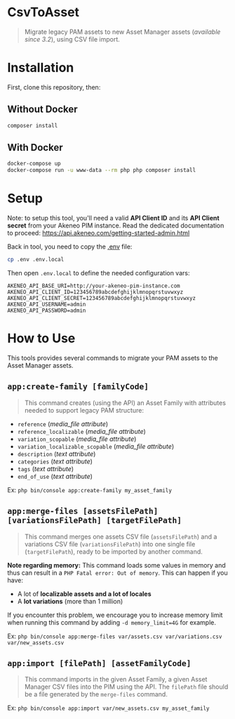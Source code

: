 # CsvToAsset
> Migrate legacy PAM assets to new Asset Manager assets (_available since 3.2_), using CSV file import.

# Installation
First, clone this repository, then:

## Without Docker

```bash
composer install
```

## With Docker

```bash
docker-compose up
docker-compose run -u www-data --rm php php composer install
```

# Setup
Note: to setup this tool, you'll need a valid **API Client ID** and its **API Client secret** from your Akeneo PIM instance. Read the dedicated documentation to proceed: https://api.akeneo.com/getting-started-admin.html

Back in tool, you need to copy the [.env](https://symfony.com/doc/current/components/dotenv.html) file:
```bash
cp .env .env.local
```

Then open `.env.local` to define the needed configuration vars:
```
AKENEO_API_BASE_URI=http://your-akeneo-pim-instance.com
AKENEO_API_CLIENT_ID=123456789abcdefghijklmnopqrstuvwxyz
AKENEO_API_CLIENT_SECRET=123456789abcdefghijklmnopqrstuvwxyz
AKENEO_API_USERNAME=admin
AKENEO_API_PASSWORD=admin
```

# How to Use

This tools provides several commands to migrate your PAM assets to the Asset Manager assets.

## `app:create-family [familyCode]`
> This command creates (using the API) an Asset Family with attributes needed to support legacy PAM structure:
- `reference` (_media_file attribute_)
- `reference_localizable` (_media_file attribute_)
- `variation_scopable` (_media_file attribute_)
- `variation_localizable_scopable` (_media_file attribute_)
- `description` (_text attribute_)
- `categories` (_text attribute_)
- `tags` (_text attribute_)
- `end_of_use` (_text attribute_)

Ex: `php bin/console app:create-family my_asset_family`

## `app:merge-files [assetsFilePath] [variationsFilePath] [targetFilePath]`
> This command merges one assets CSV file (`assetsFilePath`) and a variations CSV file (`variationsFilePath`) into one single file (`targetFilePath`), ready to be imported by another command.

**Note regarding memory:** This command loads some values in memory and thus can result in a `PHP Fatal error: Out of memory`.
This can happen if you have:
- A lot of **localizable assets and a lot of locales**
- A **lot variations** (more than 1 million)

If you encounter this problem, we encourage you to increase memory limit when running this command by adding `-d memory_limit=4G` for example.

Ex: `php bin/console app:merge-files var/assets.csv var/variations.csv var/new_assets.csv`

## `app:import [filePath] [assetFamilyCode]`
> This command imports in the given Asset Family, a given Asset Manager CSV files into the PIM using the API. The `filePath` file should be a file generated by the `merge-files` command.


Ex: `php bin/console app:import var/new_assets.csv my_asset_family`
